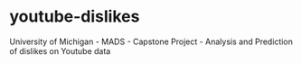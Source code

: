 # youtube-dislikes
University of Michigan - MADS - Capstone Project - Analysis and Prediction of dislikes on Youtube data
